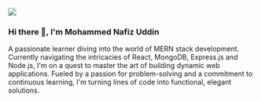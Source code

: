 ![](https://i.postimg.cc/3N7GYCky/Screenshot-2023-12-09-171552.png)
### Hi there 👋, I'm Mohammed Nafiz Uddin

A passionate learner diving into the world of MERN stack development. Currently navigating the intricacies of React, MongoDB, Express.js and Node.js, I'm on a quest to master the art of building dynamic web applications. Fueled by a passion for problem-solving and a commitment to continuous learning, I'm turning lines of code into functional, elegant solutions.

